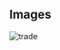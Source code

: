 


## Images

![trade](https://github.com/Tooblippe/portfolio/blob/master/projects/international-trade-application/assets/case-slide-trade.PNG)

